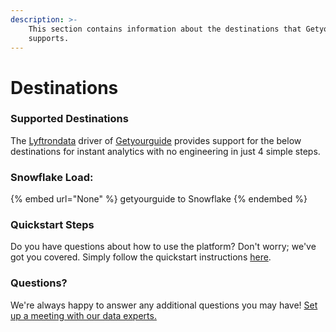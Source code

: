 ```yaml
---
description: >-
    This section contains information about the destinations that Getyourguide
    supports.
---
```


# Destinations

### Supported Destinations

The [Lyftrondata](https://www.lyftrondata.com/) driver of [Getyourguide](None) provides support for the below destinations for instant analytics with no engineering in just 4 simple steps.

### Snowflake Load:

{% embed url="None" %}
getyourguide to Snowflake
{% endembed %}

### Quickstart Steps

Do you have questions about how to use the platform? Don't worry; we've got you covered. Simply follow the quickstart instructions [here](README.md).

### Questions? <a href="#questions" id="questions"></a>

We're always happy to answer any additional questions you may have! [Set up a meeting with our data experts.](https://www.lyftrondata.com/book-a-meeting/)

